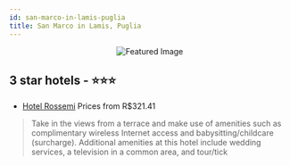 ```yaml
---
id: san-marco-in-lamis-puglia
title: San Marco in Lamis, Puglia
---
```


<center><img src="https://i.travelapi.com/hotels/9000000/8750000/8742800/8742705/1897eee6_z.jpg" alt="Featured Image" /></center>


##  3 star hotels - ⭐️⭐️⭐️

-    [Hotel Rossemi](https://us.hurb.com/hotels/san-marco-in-lamis/hotel-rossemi-JNP-JP918047?cmp=18055) Prices from R$321.41
   > Take in the views from a terrace and make use of amenities such as complimentary wireless Internet access and babysitting/childcare (surcharge). Additional amenities at this hotel include wedding services, a television in a common area, and tour/tick
